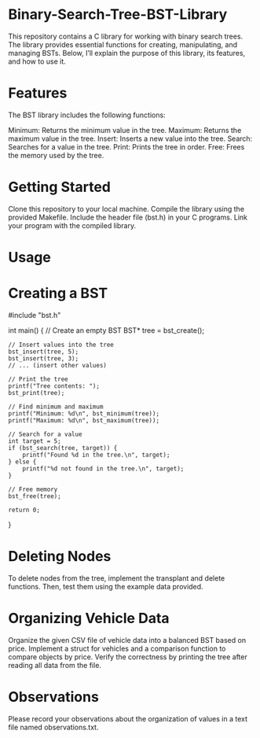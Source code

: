 # Binary-Search-Tree-BST-Library

This repository contains a C library for working with binary search trees. The library provides essential functions for creating, manipulating, and managing BSTs. Below, I’ll explain the purpose of this library, its features, and how to use it.

# Features
The BST library includes the following functions:

Minimum: Returns the minimum value in the tree.
Maximum: Returns the maximum value in the tree.
Insert: Inserts a new value into the tree.
Search: Searches for a value in the tree.
Print: Prints the tree in order.
Free: Frees the memory used by the tree.

# Getting Started
Clone this repository to your local machine.
Compile the library using the provided Makefile.
Include the header file (bst.h) in your C programs.
Link your program with the compiled library.

# Usage
# Creating a BST

#include "bst.h"

int main() {
    // Create an empty BST
    BST* tree = bst_create();

    // Insert values into the tree
    bst_insert(tree, 5);
    bst_insert(tree, 3);
    // ... (insert other values)

    // Print the tree
    printf("Tree contents: ");
    bst_print(tree);

    // Find minimum and maximum
    printf("Minimum: %d\n", bst_minimum(tree));
    printf("Maximum: %d\n", bst_maximum(tree));

    // Search for a value
    int target = 5;
    if (bst_search(tree, target)) {
        printf("Found %d in the tree.\n", target);
    } else {
        printf("%d not found in the tree.\n", target);
    }

    // Free memory
    bst_free(tree);

    return 0;
}

# Deleting Nodes
To delete nodes from the tree, implement the transplant and delete functions. Then, test them using the example data provided.

# Organizing Vehicle Data
Organize the given CSV file of vehicle data into a balanced BST based on price. Implement a struct for vehicles and a comparison function to compare objects by price. Verify the correctness by printing the tree after reading all data from the file.

# Observations
Please record your observations about the organization of values in a text file named observations.txt.